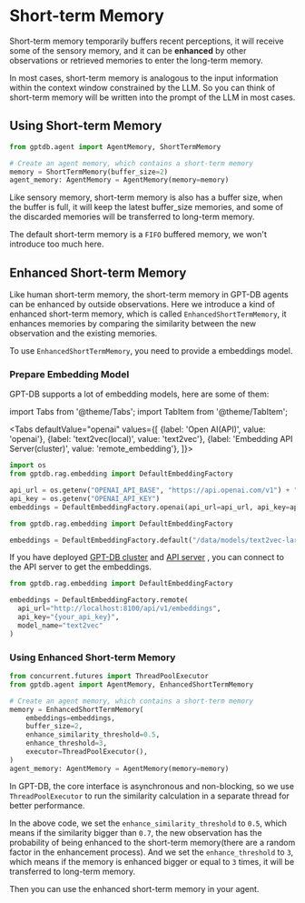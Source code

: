 # Short-term Memory

Short-term memory temporarily buffers recent perceptions, it will receive  some of the 
sensory memory, and it can be **enhanced** by other observations or retrieved memories to 
enter the long-term memory.

In most cases, short-term memory is analogous to the input information within the context
window constrained by the LLM.
So you can think of short-term memory will be written into the prompt of the LLM in most cases.

## Using Short-term Memory

```python
from gptdb.agent import AgentMemory, ShortTermMemory

# Create an agent memory, which contains a short-term memory
memory = ShortTermMemory(buffer_size=2)
agent_memory: AgentMemory = AgentMemory(memory=memory)
```

Like sensory memory, short-term memory is also has a buffer size, when the buffer is full,
it will keep the latest buffer_size memories, and some of the discarded memories will 
be transferred to long-term memory.

The default short-term memory is a `FIFO` buffered memory, we won't introduce too much here.

## Enhanced Short-term Memory

Like human short-term memory, the short-term memory in GPT-DB agents can be enhanced by outside observations.
Here we introduce a kind of enhanced short-term memory, which is called `EnhancedShortTermMemory`, 
it enhances memories by comparing the similarity between the new observation and the existing memories.

To use `EnhancedShortTermMemory`, you need to provide a embeddings model.

### Prepare Embedding Model

GPT-DB supports 
a lot of embedding models, here are some of them:

import Tabs from '@theme/Tabs';
import TabItem from '@theme/TabItem';

<Tabs
  defaultValue="openai"
  values={[
    {label: 'Open AI(API)', value: 'openai'},
    {label: 'text2vec(local)', value: 'text2vec'},
    {label: 'Embedding API Server(cluster)', value: 'remote_embedding'},
  ]}>

  <TabItem value="openai">

```python
import os
from gptdb.rag.embedding import DefaultEmbeddingFactory

api_url = os.getenv("OPENAI_API_BASE", "https://api.openai.com/v1") + "/embeddings"
api_key = os.getenv("OPENAI_API_KEY")
embeddings = DefaultEmbeddingFactory.openai(api_url=api_url, api_key=api_key)
```
  </TabItem>

  <TabItem value="text2vec">

```python
from gptdb.rag.embedding import DefaultEmbeddingFactory

embeddings = DefaultEmbeddingFactory.default("/data/models/text2vec-large-chinese")
```
</TabItem>

<TabItem value="remote_embedding">

If you have deployed [GPT-DB cluster](../../../installation/model_service/cluster) and 
[API server](../../../installation/advanced_usage/OpenAI_SDK_call)
, you can connect to the API server to get the embeddings.

```python
from gptdb.rag.embedding import DefaultEmbeddingFactory

embeddings = DefaultEmbeddingFactory.remote(
  api_url="http://localhost:8100/api/v1/embeddings",
  api_key="{your_api_key}",
  model_name="text2vec"
)
```

</TabItem>
</Tabs>

### Using Enhanced Short-term Memory

```python
from concurrent.futures import ThreadPoolExecutor
from gptdb.agent import AgentMemory, EnhancedShortTermMemory

# Create an agent memory, which contains a short-term memory
memory = EnhancedShortTermMemory(
    embeddings=embeddings,
    buffer_size=2,
    enhance_similarity_threshold=0.5,
    enhance_threshold=3,
    executor=ThreadPoolExecutor(),
)
agent_memory: AgentMemory = AgentMemory(memory=memory)
```
In GPT-DB, the core interface is asynchronous and non-blocking, so we use `ThreadPoolExecutor` to 
run the similarity calculation in a separate thread for better performance.

In the above code, we set the `enhance_similarity_threshold` to `0.5`, which means if the 
similarity bigger than `0.7`, the new observation has the probability of being enhanced to the
short-term memory(there are a random factor in the enhancement process).
And we set the `enhance_threshold` to `3`, which means if the memory is enhanced bigger or equal to `3` times, 
it will be transferred to long-term memory.

Then you can use the enhanced short-term memory in your agent.

